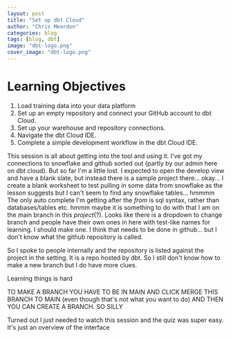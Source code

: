 ```yaml
---
layout: post
title: "Set up dbt Cloud"
author: "Chris Meardon"
categories: blog
tags: [blog, dbt]
image: "dbt-logo.png"
cover_image: "dbt-logo.png"
---
```


# Learning Objectives

1. Load training data into your data platform
2. Set up an empty repository and connect your GitHub account to dbt Cloud.
3. Set up your warehouse and repository connections.
4. Navigate the dbt Cloud IDE.
5. Complete a simple development workflow in the dbt Cloud IDE.

This session is all about getting into the tool and using it. I've got my connections to snowflake and github sorted out (partly by our admin here on dbt cloud). But so far I'm a little lost. I expected to open the develop view and have a blank slate, but instead there is a sample project there... okay... I create a blank worksheet to test pulling in some data from snowflake as the lesson suggests but I can't seem to find any snowflake tables... hmmmm The only auto complete I'm getting after the _from_ is sql syntax, rather than databases/tables etc. hmmm maybe it is something to do with that I am on the main branch in this _project_(?). Looks like there is a dropdown to change branch and people have their own ones in here with test-like names for learning. I should make one. I think that needs to be done in github... but I don't know what the github repository is called.

So I spoke to people internally and the repository is listed against the project in the setting. It is a repo hosted by dbt. So I still don't know how to make a new branch but I do have more clues.

Learning things is hard

TO MAKE A BRANCH YOU HAVE TO BE IN MAIN AND CLICK MERGE THIS BRANCH TO MAIN (even though that's not what you want to do) AND THEN YOU CAN CREATE A BRANCH. SO SILLY

Turned out I just needed to watch this session and the quiz was super easy. It's just an overview of the interface
